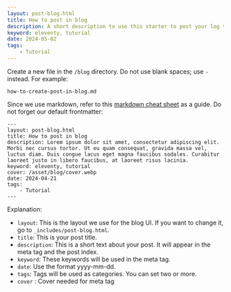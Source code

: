 ```yaml
---
layout: post-blog.html
title: How to post in blog
description: A short description to use this starter to post your log to blog.
keyword: eleventy, tutorial
date: 2024-05-02
tags:
    - Tutorial
---
```


Create a new file in the `/blog` directory. Do not use blank spaces; use `-` instead. For example:
```
how-to-create-post-in-blog.md
```
Since we use markdown, refer to this [markdown cheat sheet](https://www.markdownguide.org/cheat-sheet/) as a guide. Do not forget our default frontmatter:
```
---
layout: post-blog.html
title: How to post in blog
description: Lorem ipsum dolor sit amet, consectetur adipiscing elit. Morbi nec cursus tortor. Ut eu quam consequat, gravida massa vel, luctus diam. Duis congue lacus eget magna faucibus sodales. Curabitur laoreet justo in libero faucibus, at laoreet risus lacinia.
keyword: eleventy, tutorial
cover: /asset/blog/cover.webp
date: 2024-04-21
tags:
    - Tutorial
---
```
Explanation:
- `layout`: This is the layout we use for the blog UI. If you want to change it, go to `_includes/post-blog.html`.
- `title`: This is your post title.
- `description`: This is a short text about your post. It will appear in the meta tag and the post index.
- `keyword`: These keywords will be used in the meta tag.
- `date`: Use the format yyyy-mm-dd.
- `tags`: Tags will be used as categories. You can set two or more.
- `cover` : Cover needed for meta tag